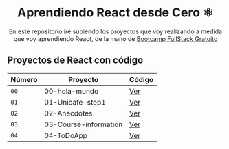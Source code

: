 <div align="center">
  
# Aprendiendo React desde Cero ⚛️

En este repositorio iré subiendo los proyectos que voy realizando a medida que voy aprendiendo React, de la mano de [Bootcamp FullStack Gratuito](https://fullstackopen.com/en/) 
</div>

## Proyectos de React con código
| Número | Proyecto | Código | 
| --- | --- | --- |
| `00` | 00-hola-mundo | [Ver](projects-react/00-hola-mundo)
| `01` | 01-Unicafe-step1 | [Ver](projects-react/01-Unicafe-step1)
| `02` | 02-Anecdotes | [Ver](projects-react/02-Anecdotes)
| `03` | 03-Course-information | [Ver](projects-react/03-Course-information)
| `04` | 04-ToDoApp | [Ver](04-ToDoApp)

